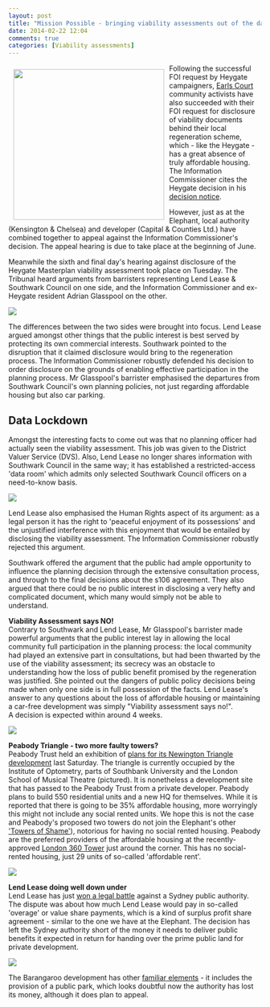```yaml
---
layout: post
title: "Mission Possible - bringing viability assessments out of the dark"
date: 2014-02-22 12:04
comments: true
categories: [Viability assessments] 
---
```

<img src="http://crappistmartin.github.io/images/confidential.jpg" width="300" align="left" style="margin:10px">Following the successful FOI request by Heygate campaigners, [Earls Court](http://www.theguardian.com/uk-news/davehillblog/2013/nov/21/earls-court-project-community-benefits-capital-and-counties) community activists have also succeeded with their FOI request for disclosure of viability documents behind their local regeneration scheme, which - like the Heygate - has a great absence of truly affordable housing. The Information Commissioner cites the Heygate decision in his [decision notice](http://ico.org.uk/~/media/documents/decisionnotices/2013/fer_0491596.ashx).  

However, just as at the Elephant, local authority (Kensington & Chelsea) and developer (Capital & Counties Ltd.) have combined together to appeal against the Information Commissioner's decision. The appeal hearing is due to take place at the beginning of June.  

Meanwhile the sixth and final day's hearing against disclosure of the Heygate Masterplan viability assessment took place on Tuesday. The Tribunal heard arguments from barristers representing Lend Lease & Southwark Council on one side, and the Information Commissioner and ex-Heygate resident Adrian Glasspool on the other. 

![](http://www.propertyreporter.co.uk/images/slider/1103231_Scales.gif)

The differences between the two sides were brought into focus. Lend Lease argued amongst other things that the public interest is best served by protecting its own commercial interests. Southwark pointed to the disruption that it claimed disclosure would bring to the regeneration process. The Information Commissioner robustly defended his decision to order disclosure on the grounds of enabling effective participation in the planning process. Mr Glasspool's barrister emphasised the departures from Southwark Council's own planning policies, not just regarding affordable housing but also car parking. 

## Data Lockdown
Amongst the interesting facts to come out was that no planning officer had actually seen the viability assessment. This job was given to the District Valuer Service (DVS). Also, Lend Lease no longer shares information with Southwark Council in the same way; it has established a restricted-access 'data room' which admits only selected Southwark Council officers on a need-to-know basis.

![](http://i.dailymail.co.uk/i/pix/2013/05/07/article-2320579-19A78BC8000005DC-582_634x934.jpg)

Lend Lease also emphasised the Human Rights aspect of its argument: as a legal person it has the right to 'peaceful enjoyment of its possessions' and the unjustified interference with this enjoyment that would be entailed by disclosing the viability assessment. The Information Commissioner robustly rejected this argument.  

Southwark offered the argument that the public had ample opportunity to influence the planning decision through the extensive consultation process, and through to the final decisions about the s106 agreement. They also argued that there could be no public interest in disclosing a very hefty and complicated document, which many would simply not be able to understand. 

__Viability Assessment says NO!__  
Contrary to Southwark and Lend Lease, Mr Glasspool's barrister made powerful arguments that the public interest lay in allowing the local community full participation in the planning process: the local community had played an extensive part in consultations, but had been thwarted by the use of the viability assessment; its secrecy was an obstacle to understanding how the loss of public benefit promised by the regeneration was justified. She pointed out the dangers of public policy decisions being made when only one side is in full possession of the facts. Lend Lease's answer to any questions about the loss of affordable housing or maintaining a car-free development was simply "Viability assessment says no!".  
A decision is expected within around 4 weeks. 

![](http://i.telegraph.co.uk/multimedia/archive/02419/jobs0_3_2419481b.jpg)

__Peabody Triangle - two more faulty towers?__  
Peabody Trust held an exhibition of [plans for its Newington Triangle development](http://www.london-se1.co.uk/news/view/7342) last Saturday. The triangle is currently occupied by the Institute of Optometry, parts of Southbank University and the London School of Musical Theatre (pictured). It is nonetheless a development site that has passed to the Peabody Trust from a private developer. Peabody plans to build 550 residential units and a new HQ for themselves. While it is reported that there is going to be 35% affordable housing, more worryingly this might not include any social rented units. We hope this is not the case and Peabody's proposed two towers do not join the Elephant's other ['Towers of Shame'](/2013-08-10-towering-disgrace)), notorious for having no social rented housing. Peabody are the preferred providers of the affordable housing at the recently-approved [London 360 Tower](/2013-08-10-towering-disgrace) just around the corner. This has no social-rented housing, just 29 units of so-called 'affordable rent'.   

![](http://static.panoramio.com/photos/large/56023043.jpg)

__Lend Lease doing well down under__   
Lend Lease has just [won a legal battle](http://www.smh.com.au/nsw/court-ruling-over-barangaroo-may-put-public-works-at-risk-20140107-30fhg.html) against a Sydney public authority. The dispute was about how much Lend Lease would pay in so-called 'overage' or value share payments, which is a kind of surplus profit share agreement - similar to the one we have at the Elephant. The decision has left the Sydney authority short of the money it needs to deliver public benefits it expected in return for handing over the prime public land for private development. 

![](http://www.oneplanetcommunities.org/wp-content/uploads/2010/02/Barangaroo-waterfront.jpg)

The Barangaroo development has other [familiar elements](/2012-12-09-has-southwark-signed-a-bum-deal-at-the-elephant) - it includes the provision of a public park, which looks doubtful now the authority has lost its money, although it does plan to appeal.













 
